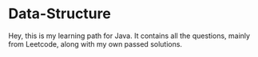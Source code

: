 # Data-Structure
Hey, this is my learning path for Java. It contains all the questions, mainly from Leetcode, along with my own passed solutions.
